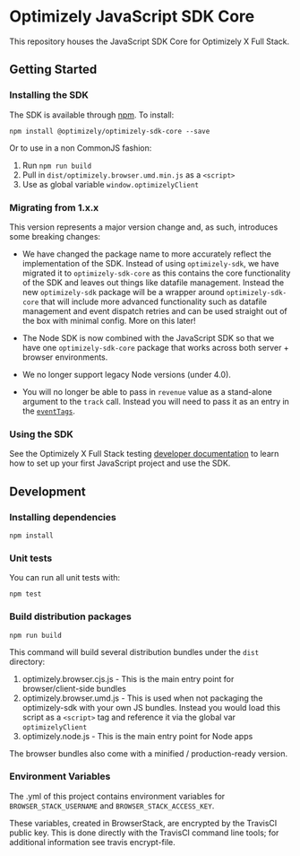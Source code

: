 # Optimizely JavaScript SDK Core

This repository houses the JavaScript SDK Core for Optimizely X Full Stack.

## Getting Started

### Installing the SDK

The SDK is available through [npm](https://npmjs.com/package/optimizely-sdk-core). To install:

```
npm install @optimizely/optimizely-sdk-core --save
```

Or to use in a non CommonJS fashion:

1. Run `npm run build`
2. Pull in `dist/optimizely.browser.umd.min.js` as a `<script>`
3. Use as global variable `window.optimizelyClient`

### Migrating from 1.x.x

This version represents a major version change and, as such, introduces some breaking changes:

- We have changed the package name to more accurately reflect the implementation of the SDK. Instead of using `optimizely-sdk`, we have migrated it to `optimizely-sdk-core` as this contains the core functionality of the SDK and leaves out things like datafile management. Instead the new `optimizely-sdk` package will be a wrapper around `optimizely-sdk-core` that will include more advanced functionality such as datafile management and event dispatch retries and can be used straight out of the box with minimal config. More on this later!

- The Node SDK is now combined with the JavaScript SDK so that we have one `optimizely-sdk-core` package that works across both server + browser environments.

- We no longer support legacy Node versions (under 4.0).

- You will no longer be able to pass in `revenue` value as a stand-alone argument to the `track` call. Instead you will need to pass it as an entry in the [`eventTags`](https://developers.optimizely.com/x/solutions/sdks/reference/index.html?language=javascript#event-tags).

### Using the SDK
See the Optimizely X Full Stack testing [developer documentation](http://developers.optimizely.com/server/reference/index.html) to learn how to set up your first JavaScript project and use the SDK.

## Development

### Installing dependencies

```npm install```

### Unit tests

You can run all unit tests with:
```
npm test
```

### Build distribution packages

```
npm run build
```

This command will build several distribution bundles under the `dist` directory:
1. optimizely.browser.cjs.js - This is the main entry point for browser/client-side bundles
2. optimizely.browser.umd.js - This is used when not packaging the optimizely-sdk with your own JS bundles. Instead you would load this script as a `<script>` tag and reference it via the global var `optimizelyClient`
3. optimizely.node.js - This is the main entry point for Node apps

The browser bundles also come with a minified / production-ready version.

### Environment Variables

The .yml of this project contains environment variables for ```BROWSER_STACK_USERNAME``` and ```BROWSER_STACK_ACCESS_KEY```.

These variables, created in BrowserStack, are encrypted by the TravisCI public key. This is done directly with the TravisCI command line tools; for additional information see travis encrypt-file.
